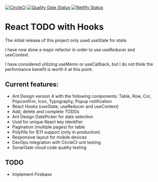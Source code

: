 [![CircleCI](https://circleci.com/gh/w3bdesign/todo-hooks.svg?style=svg)](https://circleci.com/gh/w3bdesign/todo-hooks)
[![Quality Gate Status](https://sonarcloud.io/api/project_badges/measure?project=w3bdesign_todo-hooks&metric=alert_status)](https://sonarcloud.io/dashboard?id=w3bdesign_todo-hooks)
[![Netlify Status](https://api.netlify.com/api/v1/badges/664a6adc-81e2-41cc-83e2-f0223f48ba70/deploy-status)](https://app.netlify.com/sites/react-todo-hooks/deploys)

# React TODO with Hooks

The initial release of this project only used useState for state.

I have now done a major refactor in order to use useReducer and useContext.

I have considered utilizing useMemo or useCallback, but I do not think the performance benefit is worth it at this point.

## Current features:

- Ant Design version 4 with the following components: Table, Row, Col, Popconfirm, Icon, Typography, Popup notification
- React Hooks (useState, useReducer and useContext)
- Add, delete and complete TODOs
- Ant Design DatePicker for date selection
- Uuid for unique React key identifier
- Pagination (multiple pages) for table
- Polyfills for IE11 support (only in production)
- Responsive layout for mobile devices
- DevOps integration with CircleCI unit testing
- SonarGate cloud code quality testing

## TODO

- Implement Firebase

